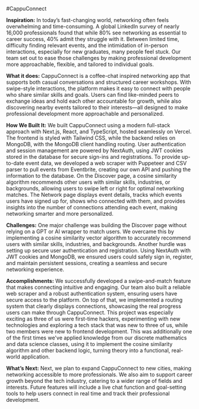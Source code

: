 #CappuConnect


**Inspiration:**
In today’s fast-changing world, networking often feels overwhelming and time-consuming. A global LinkedIn survey of nearly 16,000 professionals found that while 80% see networking as essential to career success, 40% admit they struggle with it. Between limited time, difficulty finding relevant events, and the intimidation of in-person interactions, especially for new graduates, many people feel stuck. Our team set out to ease those challenges by making professional development more approachable, flexible, and tailored to individual goals.

**What it does:**
CappuConnect is a coffee-chat inspired networking app that supports both casual conversations and structured career workshops. With swipe-style interactions, the platform makes it easy to connect with people who share similar skills and goals. Users can find like-minded peers to exchange ideas and hold each other accountable for growth, while also discovering nearby events tailored to their interests—all designed to make professional development more approachable and personalized.

**How We Built It:**
We built CappuConnect using a modern full-stack approach with Next.js, React, and TypeScript, hosted seamlessly on Vercel. The frontend is styled with Tailwind CSS, while the backend relies on MongoDB, with the MongoDB client handling routing. User authentication and session management are powered by NextAuth, using JWT cookies stored in the database for secure sign-ins and registrations. To provide up-to-date event data, we developed a web scraper with Puppeteer and CSV parser to pull events from Eventbrite, creating our own API and pushing the information to the database. On the Discover page, a cosine similarity algorithm recommends other users with similar skills, industries, or backgrounds, allowing users to swipe left or right for optimal networking matches. The Network page displays event details, tracks which events users have signed up for, shows who connected with them, and provides insights into the number of connections attending each event, making networking smarter and more personalized.

**Challenges:**
One major challenge was building the Discover page without relying on a GPT or AI wrapper to match users. We overcame this by implementing a cosine similarity vector algorithm to accurately recommend users with similar skills, industries, and backgrounds. Another hurdle was setting up secure user authentication and registration. Using NextAuth with JWT cookies and MongoDB, we ensured users could safely sign in, register, and maintain persistent sessions, creating a seamless and secure networking experience.

**Accomplishments:**
We successfully developed a swipe-and-match feature that makes connecting intuitive and engaging. Our team also built a reliable web scraper and a robust authentication system, ensuring users have secure access to the platform. On top of that, we implemented a routing system that clearly displays connections, showcasing the real progress users can make through CappuConnect. This project was especially exciting as three of us were first-time hackers, experimenting with new technologies and exploring a tech stack that was new to three of us, while two members were new to frontend development. This was additionally one of the first times we've applied knowledge from our discrete mathematics and data science classes, using it to implement the cosine similarity algorithm and other backend logic, turning theory into a functional, real-world application.

**What’s Next:**
Next, we plan to expand CappuConnect to new cities, making networking accessible to more professionals. We also aim to support career growth beyond the tech industry, catering to a wider range of fields and interests. Future features will include a live chat function and goal-setting tools to help users connect in real time and track their professional development.
